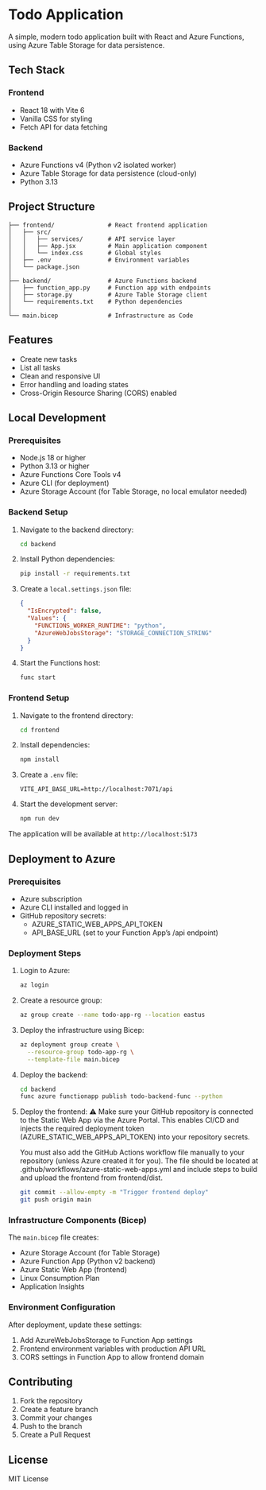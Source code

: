 # Todo Application

A simple, modern todo application built with React and Azure Functions, using Azure Table Storage for data persistence.

## Tech Stack

### Frontend
- React 18 with Vite 6
- Vanilla CSS for styling
- Fetch API for data fetching

### Backend
- Azure Functions v4  (Python v2 isolated worker)
- Azure Table Storage for data persistence (cloud-only)
- Python 3.13 

## Project Structure

```
├── frontend/               # React frontend application
│   ├── src/
│   │   ├── services/       # API service layer
│   │   ├── App.jsx         # Main application component
│   │   └── index.css       # Global styles
│   ├── .env                # Environment variables
│   └── package.json
│
├── backend/                # Azure Functions backend
│   ├── function_app.py     # Function app with endpoints
│   ├── storage.py          # Azure Table Storage client
│   └── requirements.txt    # Python dependencies
│
└── main.bicep              # Infrastructure as Code
```

## Features
- Create new tasks
- List all tasks
- Clean and responsive UI
- Error handling and loading states
- Cross-Origin Resource Sharing (CORS) enabled

## Local Development

### Prerequisites
- Node.js 18 or higher
- Python 3.13 or higher
- Azure Functions Core Tools v4
- Azure CLI (for deployment)
- Azure Storage Account (for Table Storage, no local emulator needed)

### Backend Setup

1. Navigate to the backend directory:
   ```bash
   cd backend
   ```

2. Install Python dependencies:
   ```bash
   pip install -r requirements.txt
   ```

3. Create a `local.settings.json` file:
   ```json
   {
     "IsEncrypted": false,
     "Values": {
       "FUNCTIONS_WORKER_RUNTIME": "python",
       "AzureWebJobsStorage": "STORAGE_CONNECTION_STRING"
     }
   }
   ```

4. Start the Functions host:
   ```bash
   func start
   ```

### Frontend Setup

1. Navigate to the frontend directory:
   ```bash
   cd frontend
   ```

2. Install dependencies:
   ```bash
   npm install
   ```

3. Create a `.env` file:
   ```
   VITE_API_BASE_URL=http://localhost:7071/api
   ```

4. Start the development server:
   ```bash
   npm run dev
   ```

The application will be available at `http://localhost:5173`

## Deployment to Azure

### Prerequisites
- Azure subscription
- Azure CLI installed and logged in
- GitHub repository secrets:
   - AZURE_STATIC_WEB_APPS_API_TOKEN
   - API_BASE_URL (set to your Function App’s /api endpoint)


### Deployment Steps

1. Login to Azure:
   ```bash
   az login
   ```

2. Create a resource group:
   ```bash
   az group create --name todo-app-rg --location eastus
   ```

3. Deploy the infrastructure using Bicep:
   ```bash
   az deployment group create \
     --resource-group todo-app-rg \
     --template-file main.bicep
   ```

4. Deploy the backend:
   ```bash
   cd backend
   func azure functionapp publish todo-backend-func --python
   ```

5. Deploy the frontend:
   ⚠️ Make sure your GitHub repository is connected to the Static Web App via the Azure Portal. This enables CI/CD and injects the required deployment token (AZURE_STATIC_WEB_APPS_API_TOKEN) into your repository secrets.
   
   You must also add the GitHub Actions workflow file manually to your repository (unless Azure created it for you). The file should be located at .github/workflows/azure-static-web-apps.yml and include steps to build and upload the frontend from frontend/dist.

   ```bash
   git commit --allow-empty -m "Trigger frontend deploy"
   git push origin main
   ```

### Infrastructure Components (Bicep)

The `main.bicep` file creates:
- Azure Storage Account (for Table Storage)
- Azure Function App (Python v2 backend)
- Azure Static Web App (frontend)
- Linux Consumption Plan
- Application Insights


### Environment Configuration

After deployment, update these settings:
1. Add AzureWebJobsStorage to Function App settings
2. Frontend environment variables with production API URL
3. CORS settings in Function App to allow frontend domain

## Contributing

1. Fork the repository
2. Create a feature branch
3. Commit your changes
4. Push to the branch
5. Create a Pull Request

## License

MIT License